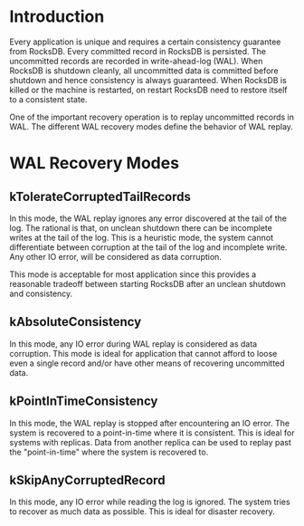# Introduction

Every application is unique and requires a certain consistency guarantee from RocksDB. Every committed record in RocksDB is persisted. The uncommitted records are recorded in write-ahead-log (WAL). When RocksDB is shutdown cleanly, all uncommitted data is committed before shutdown and hence consistency is always guaranteed. When RocksDB is killed or the machine is restarted, on restart RocksDB need to restore itself to a consistent state.

One of the important recovery operation is to replay uncommitted records in WAL. The different WAL recovery modes define the behavior of WAL replay. 

# WAL Recovery Modes

## kTolerateCorruptedTailRecords

In this mode, the WAL replay ignores any error discovered at the tail of the log. The rational is that, on unclean shutdown there can be incomplete writes at the tail of the log. This is a heuristic mode, the system cannot differentiate between corruption at the tail of the log and incomplete write. Any other IO error, will be considered as data corruption.

This mode is acceptable for most application since this provides a reasonable tradeoff between starting RocksDB after an unclean shutdown and consistency.

## kAbsoluteConsistency

In this mode, any IO error during WAL replay is considered as data corruption. This mode is ideal for application that cannot afford to loose even a single record and/or have other means of recovering uncommitted data. 

## kPointInTimeConsistency

In this mode, the WAL replay is stopped after encountering an IO error. The system is recovered to a point-in-time where it is consistent. This is ideal for systems with replicas. Data from another replica can be used to replay past the "point-in-time" where the system is recovered to.

## kSkipAnyCorruptedRecord

In this mode, any IO error while reading the log is ignored. The system tries to recover as much data as possible. This is ideal for disaster recovery.